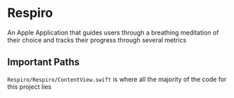 # Respiro
An Apple Application that guides users through a breathing meditation of their choice and tracks their progress through several metrics

## Important Paths 
`Respiro/Respiro/ContentView.swift` is where all the majority of the code for this project lies
